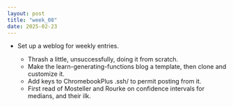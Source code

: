```yaml
---
layout: post
title: "week_08"
date: 2025-02-23
---
```


* Set up a weblog for weekly entries.

    - Thrash a little, unsuccessfully, doing it from scratch.
    - Make the learn-generating-functions blog a template,
    then clone and customize it.
    - Add keys to ChromebookPlus .ssh/ to permit posting from it.
    - First read of Mosteller and Rourke
        on confidence intervals for medians, and their ilk.
